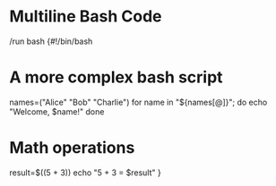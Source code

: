 # Multiline Bash Code

/run bash {#!/bin/bash
# A more complex bash script
names=("Alice" "Bob" "Charlie")
for name in "${names[@]}"; do
echo "Welcome, $name!"
done

# Math operations
result=$((5 + 3))
echo "5 + 3 = $result"
}